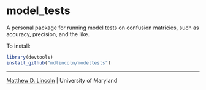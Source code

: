 model_tests
===========

A personal package for running model tests on confusion matricies, such as accuracy, precision, and the like.

To install:

```R
library(devtools)
install_github("mdlincoln/modeltests")
```

***
[Matthew D. Lincoln](http://matthewlincoln.net) | University of Maryland
